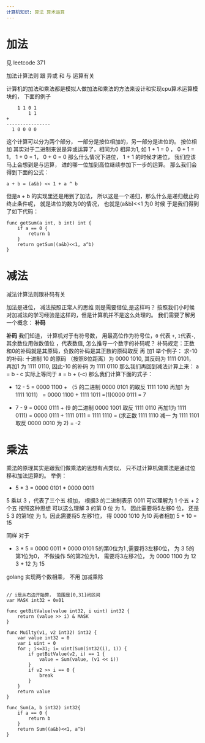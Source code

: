 ```yaml
---
计算机知识: 算法 算术运算
---
```


# 加法
见 leetcode 371

加法计算法则 跟 异或 和 与 运算有关

计算机的加法和乘法都是模拟人做加法和乘法的方法来设计和实现cpu算术运算模块的， 下面的例子

```
	1 1 0 1
		1 1
+
----------------
  1 0 0 0 0 
```
这个计算可以分为两个部分， 一部分是按位相加的，另一部分是进位的。
按位相加 其实对于二进制来说是异或运算了，相同为0 相异为1,  如 1 + 1 = 0 ， 0 + 1 = 1， 1 + 0 = 1， 0 + 0 = 0
那么什么情况下进位， 1 + 1 的时候才进位， 我们应该马上会想到是与运算， 进的哪一位加到高位继续参加下一步的运算。
那么我们会得到下面的公式：

`a + b = (a&b) << 1 + a ^ b`

但是a + b 的实现里还是用到了加法， 所以这是一个递归，那么什么是递归截止的终止条件呢， 就是进位的数为0的情况， 也就是(a&b)<<1 为0 时候
于是我们得到了如下代码：
```
func getSum(a int, b int) int {
    if a == 0 {
        return b
    }
    return getSum((a&b)<<1, a^b)
}
```

# 减法

减法计算法则跟补码有关

加法是进位， 减法按照正常人的思维 则是需要借位,是这样吗？
按照我们小时候对加减法的学习经验是这样的，但是计算机并不是这么处理的。 我们需要了解另一个概念： **补码**

**补码**
我们知道， 计算机对于有符号数， 用最高位作为符号位，`0` 代表 `+`, `1`代表`-`, 其余数位用做数值位 ，代表数值, 怎么推导一个数字的补码呢？
补码规定：正数和0的补码就是其原码，负数的补码是其正数的原码取反 再 加1
举个例子： 求-10 的补码:
十进制 10 的原码 （按照8位距离）为 0000 1010, 其反码为 1111 0101，再加1 为 1111 0110, 因此-10 的补码 为 1111 0110
那么我们再回到减法计算上来：
a = b - c
实际上等同于
a = b + (-c)
那么我们计算下面的式子：
* 12 - 5
= 0000 1100 + （5 的二进制 0000 0101 的取反 1111 1010 再加1 为 1111 1011）
= 0000 1100 + 1111 1011
=(1)0000 0111
= 7

* 7 - 9
= 0000 0111 + (9 的二进制 0000 1001 取反 1111 0110 再加1为 1111 0111)
= 0000 0111 + 1111 0111
= 1111 1110
= (求正数 1111 1110 减一 为 1111 1101 取反 0000 0010 为 2)
= -2

# 乘法
乘法的原理其实是跟我们做乘法的思想有点类似， 只不过计算机做乘法是通过位移和加法运算的。
举例：
* 5 \* 3
= 0000 0101 \* 0000 0011

5 乘以 3 ，代表了三个五 相加， 根据3 的二进制表示 0011 可以理解为 1 个五 + 2个五
按照这种思想 可以这么理解
3 的第 0 位 为 1， 因此需要将5左移0 位， 还是5
3 的第1位 为 1，因此需要将5 左移1位， 得 0000 1010 为10
两者相加 5 + 10 = 15

同样 对于
* 3 \* 5
= 0000 0011  \* 0000 0101
5的第0位为1 ,需要将3左移0位， 为 3
5的第1位为0， 不做操作
5的第2位为1， 需要将3左移2位， 为 0000 1100 为 12
3 + 12 为 15

golang 实现两个数相乘， 不用 加减乘除
```

// i是从右边开始算， 范围是[0,31]闭区间
var MASK int32 = 0x01

func getBitValue(value int32, i uint) int32 {
    return (value >> i) & MASK
}

func Muilty(v1, v2 int32) int32 {
    var value int32 = 0
    var i uint = 0
    for ; i<=31; i= uint(Sum(int32(i), 1)) {
        if getBitValue(v2, i) == 1 {
            value = Sum(value, (v1 << i))
        }
        if v2 >> i == 0 {
            break
        }
    }
    return value
}

func Sum(a, b int32) int32{
    if a == 0 {
        return b
    }
    return Sum((a&b)<<1, a^b)
}

```





























